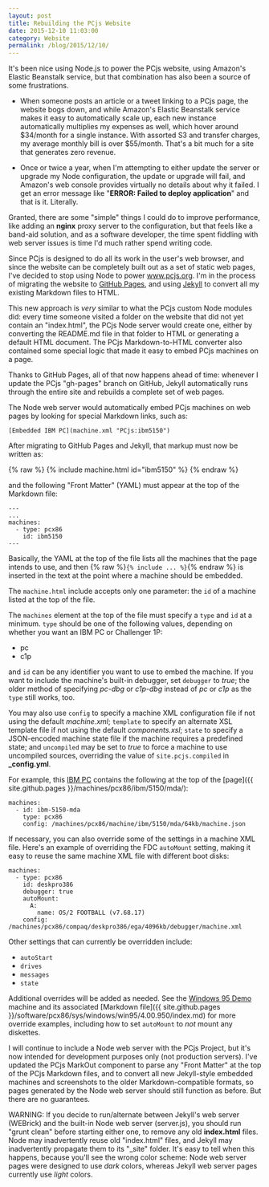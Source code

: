 ```yaml
---
layout: post
title: Rebuilding the PCjs Website
date: 2015-12-10 11:03:00
category: Website
permalink: /blog/2015/12/10/
---
```


It's been nice using Node.js to power the PCjs website, using Amazon's Elastic Beanstalk service, but that combination
has also been a source of some frustrations.

+ When someone posts an article or a tweet linking to a PCjs page, the website bogs down, and while Amazon's Elastic
Beanstalk service makes it easy to automatically scale up, each new instance automatically multiplies my expenses as well,
which hover around $34/month for a single instance.  With assorted S3 and transfer charges, my average monthly bill is
over $55/month.  That's a bit much for a site that generates zero revenue.

+ Once or twice a year, when I'm attempting to either update the server or upgrade my Node configuration, the update
or upgrade will fail, and Amazon's web console provides virtually no details about why it failed.  I get an error message
like "**ERROR: Failed to deploy application**" and that is it.  Literally.

Granted, there are some "simple" things I could do to improve performance, like adding an **nginx** proxy server to
the configuration, but that feels like a band-aid solution, and as a software developer, the time spent fiddling with
web server issues is time I'd much rather spend writing code.

Since PCjs is designed to do all its work in the user's web browser, and since the website can be completely built out
as a set of static web pages, I've decided to stop using Node to power www.pcjs.org.  I'm in the process of migrating
the website to [GitHub Pages](https://pages.github.com/), and using [Jekyll](https://help.github.com/articles/using-jekyll-with-pages/)
to convert all my existing Markdown files to HTML.

This new approach is *very* similar to what the PCjs custom Node modules did: every time someone visited a folder
on the website that did not yet contain an "index.html", the PCjs Node server would create one, either by converting the
README.md file in that folder to HTML or generating a default HTML document.  The PCjs Markdown-to-HTML converter also
contained some special logic that made it easy to embed PCjs machines on a page.

Thanks to GitHub Pages, all of that now happens ahead of time: whenever I update the PCjs "gh-pages" branch on GitHub,
Jekyll automatically runs through the entire site and rebuilds a complete set of web pages.

The Node web server would automatically embed PCjs machines on web pages by looking for special Markdown links, such as:

	[Embedded IBM PC](machine.xml "PCjs:ibm5150")

After migrating to GitHub Pages and Jekyll, that markup must now be written as:

{% raw %}
	{% include machine.html id="ibm5150" %}
{% endraw %}

and the following "Front Matter" (YAML) must appear at the top of the Markdown file:

	---
	...
	machines:
	  - type: pcx86
	    id: ibm5150
	---

Basically, the YAML at the top of the file lists all the machines that the page intends to use, and then
{% raw %}`{% include ... %}`{% endraw %} is inserted in the text at the point where a machine should be embedded.

The `machine.html` include accepts only one parameter: the `id` of a machine listed at the top of the file.

The `machines` element at the top of the file must specify a `type` and `id` at a minimum.  `type` should be one of
the following values, depending on whether you want an IBM PC or Challenger 1P:

- pc
- c1p

and `id` can be any identifier you want to use to embed the machine.  If you want to include the machine's built-in
debugger, set `debugger` to *true*; the older method of specifying *pc-dbg* or *c1p-dbg* instead of *pc* or *c1p* as the
`type` still works, too.

You may also use `config` to specify a machine XML configuration file if not using the default *machine.xml*;
`template` to specify an alternate XSL template file if not using the default *components.xsl*; `state` to specify
a JSON-encoded machine state file if the machine requires a predefined state; and `uncompiled` may be set to *true*
to force a machine to use uncompiled sources, overriding the value of `site.pcjs.compiled` in **_config.yml**.

For example, this [IBM PC](/machines/pcx86/ibm/5150/mda/) contains the following at the top of the
[page]({{ site.github.pages }}/machines/pcx86/ibm/5150/mda/):

    machines:
      - id: ibm-5150-mda
        type: pcx86
        config: /machines/pcx86/machine/ibm/5150/mda/64kb/machine.json

If necessary, you can also override some of the settings in a machine XML file.  Here's an example of overriding the
FDC `autoMount` setting, making it easy to reuse the same machine XML file with different boot disks:

	machines:
	  - type: pcx86
	    id: deskpro386
	    debugger: true
	    autoMount:
	      A:
	        name: OS/2 FOOTBALL (v7.68.17)
	    config: /machines/pcx86/compaq/deskpro386/ega/4096kb/debugger/machine.xml

Other settings that can currently be overridden include:

+ `autoStart`
+ `drives`
+ `messages`
+ `state`

Additional overrides will be added as needed.  See the [Windows 95 Demo](/software/pcx86/sys/windows/win95/4.00.950/)
machine and its associated [Markdown file]({{ site.github.pages }}/software/pcx86/sys/windows/win95/4.00.950/index.md)
for more override examples, including how to set `autoMount` to *not* mount any diskettes. 
 
I will continue to include a Node web server with the PCjs Project, but it's now intended for development
purposes only (not production servers).  I've updated the PCjs MarkOut component to parse any "Front Matter"
at the top of the PCjs Markdown files, and to convert all new Jekyll-style embedded machines and screenshots
to the older Markdown-compatible formats, so pages generated by the Node web server should still function
as before.  But there are no guarantees.

WARNING: If you decide to run/alternate between Jekyll's web server (WEBrick) and the built-in Node web
server (server.js), you should run "grunt clean" before starting either one, to remove any old **index.html**
files.  Node may inadvertently reuse old "index.html" files, and Jekyll may inadvertently propagate them
to its "_site" folder.  It's easy to tell when this happens, because you'll see the wrong color scheme: Node
web server pages were designed to use *dark* colors, whereas Jekyll web server pages currently use *light* colors.
